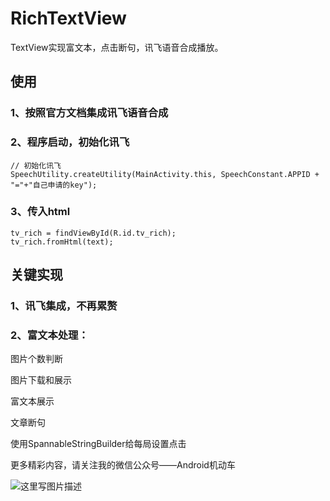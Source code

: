 # RichTextView

TextView实现富文本，点击断句，讯飞语音合成播放。

## 使用

### 1、按照官方文档集成讯飞语音合成

### 2、程序启动，初始化讯飞
```
// 初始化讯飞
SpeechUtility.createUtility(MainActivity.this, SpeechConstant.APPID + "="+"自己申请的key");
```

### 3、传入html
```
tv_rich = findViewById(R.id.tv_rich);
tv_rich.fromHtml(text);
```

## 关键实现

### 1、讯飞集成，不再累赘

### 2、富文本处理：
  图片个数判断
  
  图片下载和展示
  
  富文本展示
  
  文章断句
  
  使用SpannableStringBuilder给每局设置点击
  
更多精彩内容，请关注我的微信公众号——Android机动车

![这里写图片描述](http://img.blog.csdn.net/20180110155733884)	
